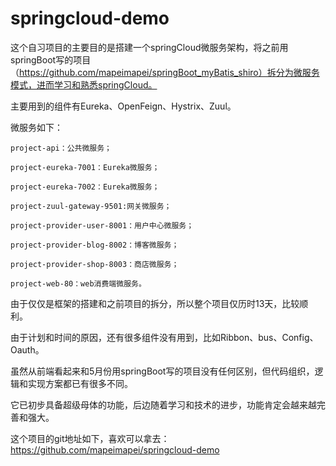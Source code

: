 # springcloud-demo


这个自习项目的主要目的是搭建一个springCloud微服务架构，将之前用springBoot写的项目（https://github.com/mapeimapei/springBoot_myBatis_shiro）拆分为微服务模式，进而学习和熟悉springCloud。

主要用到的组件有Eureka、OpenFeign、Hystrix、Zuul。

微服务如下：

	project-api：公共微服务；
	
	project-eureka-7001：Eureka微服务；
	
	project-eureka-7002：Eureka微服务；
	
	project-zuul-gateway-9501:网关微服务；
	
	project-provider-user-8001：用户中心微服务；
	
	project-provider-blog-8002：博客微服务；
	
	project-provider-shop-8003：商店微服务；
	
	project-web-80：web消费端微服务。
	
	

由于仅仅是框架的搭建和之前项目的拆分，所以整个项目仅历时13天，比较顺利。

由于计划和时间的原因，还有很多组件没有用到，比如Ribbon、bus、Config、Oauth。

虽然从前端看起来和5月份用springBoot写的项目没有任何区别，但代码组织，逻辑和实现方案都已有很多不同。

它已初步具备超级母体的功能，后边随着学习和技术的进步，功能肯定会越来越完善和强大。


这个项目的git地址如下，喜欢可以拿去：
https://github.com/mapeimapei/springcloud-demo
